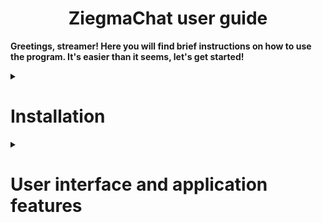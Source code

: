 <h1 align="center">ZiegmaChat user guide</h1>

**Greetings, streamer! Here you will find brief instructions on how to use the program. It's easier than it seems, let's get started!**

<details>

<summary>

# Installation

</summary>

Your first step will be to install the program if you haven't already. To do this, go to [releases](https://github.com/TrueZiegmaster/ZiegmaChat/releases) and install the latest one, all the coolest and most amazing features (and bugs too :P) are always in the latest versions, try to always be on trend with ZiegmaChat!

</details>

<details>

<summary>

# User interface and application features

</summary>

After you have completed the installation and successfully launched the program, Its Majesty, the user interface, appears before your eyes!


![User interface](..github/images/main-window.png)


$${\Large\color[rgb]{0,1,0}Green section}$$

| **Number** | **Name** | **Description** |
| ------ | ------ | ------ |
| $${\Large\color[rgb]{0,1,0}1}$$ | Toggle visibility | Shows/Hides draggable chatbox. |
| $${\Large\color[rgb]{0,1,0}2}$$ | Toggle game mode | Enables/Disables the overlay mode for the chatbox when it's visible. |
| $${\Large\color[rgb]{0,1,0}3}$$ | Copy widget URL | Click and get the URL to your clipboard. (Use it in a browser to test or make a browser source in OBS) |
| $${\Large\color[rgb]{0,1,0}4}$$ | Apply changes | Save all changes you have made. |
| $${\Large\color[rgb]{0,1,0}5}$$ | Discard changes | Discard all changes. Nothing else would happen, you're safe! |

</details>